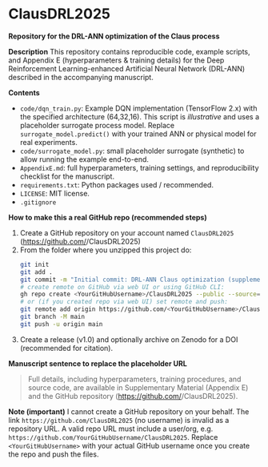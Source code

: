 # ClausDRL2025
**Repository for the DRL-ANN optimization of the Claus process**

**Description**
This repository contains reproducible code, example scripts, and Appendix E (hyperparameters & training details)
for the Deep Reinforcement Learning-enhanced Artificial Neural Network (DRL-ANN) described in the accompanying manuscript.

**Contents**
- `code/dqn_train.py`: Example DQN implementation (TensorFlow 2.x) with the specified architecture (64,32,16).
  This script is *illustrative* and uses a placeholder surrogate process model. Replace `surrogate_model.predict()`
  with your trained ANN or physical model for real experiments.
- `code/surrogate_model.py`: small placeholder surrogate (synthetic) to allow running the example end-to-end.
- `AppendixE.md`: full hyperparameters, training settings, and reproducibility checklist for the manuscript.
- `requirements.txt`: Python packages used / recommended.
- `LICENSE`: MIT license.
- `.gitignore`

**How to make this a real GitHub repo (recommended steps)**
1. Create a GitHub repository on your account named `ClausDRL2025` (https://github.com/<YourGitHubUsername>/ClausDRL2025)
2. From the folder where you unzipped this project do:
   ```bash
   git init
   git add .
   git commit -m "Initial commit: DRL-ANN Claus optimization (supplementary code)"
   # create remote on GitHub via web UI or using GitHub CLI:
   gh repo create <YourGitHubUsername>/ClausDRL2025 --public --source=. --remote=origin --push
   # or (if you created repo via web UI) set remote and push:
   git remote add origin https://github.com/<YourGitHubUsername>/ClausDRL2025.git
   git branch -M main
   git push -u origin main
   ```
3. Create a release (v1.0) and optionally archive on Zenodo for a DOI (recommended for citation).

**Manuscript sentence to replace the placeholder URL**
> Full details, including hyperparameters, training procedures, and source code, are available in Supplementary Material (Appendix E) and the GitHub repository (https://github.com/<YourGitHubUsername>/ClausDRL2025).

**Note (important)**
I cannot create a GitHub repository on your behalf. The link `https://github.com/ClausDRL2025` (no username) is invalid as a repository URL.
A valid repo URL must include a user/org, e.g. `https://github.com/YourGitHubUsername/ClausDRL2025`.
Replace `<YourGitHubUsername>` with your actual GitHub username once you create the repo and push the files.
